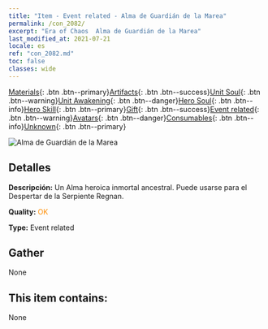 ```yaml
---
title: "Item - Event related - Alma de Guardián de la Marea"
permalink: /con_2082/
excerpt: "Era of Chaos  Alma de Guardián de la Marea"
last_modified_at: 2021-07-21
locale: es
ref: "con_2082.md"
toc: false
classes: wide
---
```

 [Materials](/ItemsES/){: .btn .btn--primary}[Artifacts](/ItemsES/Artifacts/){: .btn .btn--success}[Unit Soul](/ItemsES/UnitSoul/){: .btn .btn--warning}[Unit Awakening](/ItemsES/UnitAwakening/){: .btn .btn--danger}[Hero Soul](/ItemsES/HeroSoul/){: .btn .btn--info}[Hero Skill](/ItemsES/HeroSkill/){: .btn .btn--primary}[Gift](/ItemsES/Gift/){: .btn .btn--success}[Event related](/ItemsES/Events/){: .btn .btn--warning}[Avatars](/ItemsES/Avatars/){: .btn .btn--danger}[Consumables](/ItemsES/Consumables/){: .btn .btn--info}[Unknown](/ItemsES/Unknown/){: .btn .btn--primary}

 ![Alma de Guardián de la Marea](/images/t/juexing_9904.jpg)

## Detalles
 **Descripción:** Un Alma heroica inmortal ancestral. Puede usarse para el Despertar de la Serpiente Regnan.

 **Quality:** <span style="color: #FF8C00">OK</span>

 **Type:** Event related

## Gather

  None

## This item contains:

  None

